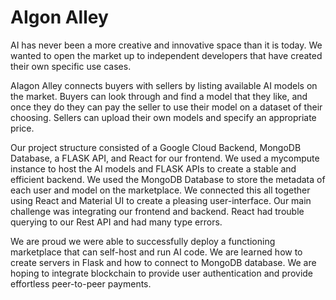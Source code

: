 # AIgon Alley

AI has never been a more creative and innovative space than it is today. We wanted to open the market up to independent developers that have created their own specific use cases. 


AIagon Alley connects buyers with sellers by listing available AI models on the market. Buyers can look through and find a model that they like, and once they do they can pay the seller to use their model on a dataset of their choosing. Sellers can upload their own models and specify an appropriate price. 


Our project structure consisted of a Google Cloud Backend, MongoDB Database, a FLASK API, and React for our frontend. We used a mycompute instance to host the AI models and FLASK APIs to create a stable and efficient backend. We used the MongoDB Database to store the metadata of each user and model on the marketplace. We connected this all together using React and Material UI to create a pleasing user-interface. Our main challenge was integrating our frontend and backend. React had trouble querying to our Rest API and had many type errors. 


We are proud we were able to successfully deploy a functioning marketplace that can self-host and run AI code. We are learned how to create servers in Flask and how to connect to MongoDB database. We are hoping to integrate blockchain to provide user authentication and provide effortless peer-to-peer payments.


